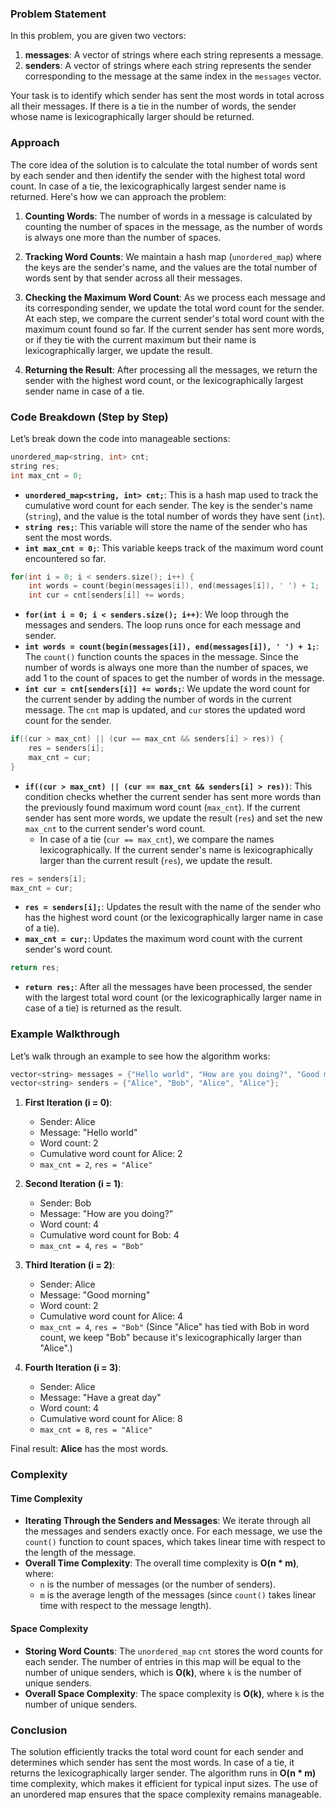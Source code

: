 ### Problem Statement

In this problem, you are given two vectors:
1. **messages**: A vector of strings where each string represents a message.
2. **senders**: A vector of strings where each string represents the sender corresponding to the message at the same index in the `messages` vector.

Your task is to identify which sender has sent the most words in total across all their messages. If there is a tie in the number of words, the sender whose name is lexicographically larger should be returned.

### Approach

The core idea of the solution is to calculate the total number of words sent by each sender and then identify the sender with the highest total word count. In case of a tie, the lexicographically largest sender name is returned. Here's how we can approach the problem:

1. **Counting Words**: The number of words in a message is calculated by counting the number of spaces in the message, as the number of words is always one more than the number of spaces.
   
2. **Tracking Word Counts**: We maintain a hash map (`unordered_map`) where the keys are the sender's name, and the values are the total number of words sent by that sender across all their messages.

3. **Checking the Maximum Word Count**: As we process each message and its corresponding sender, we update the total word count for the sender. At each step, we compare the current sender's total word count with the maximum count found so far. If the current sender has sent more words, or if they tie with the current maximum but their name is lexicographically larger, we update the result.

4. **Returning the Result**: After processing all the messages, we return the sender with the highest word count, or the lexicographically largest sender name in case of a tie.

### Code Breakdown (Step by Step)

Let’s break down the code into manageable sections:

```cpp
unordered_map<string, int> cnt;
string res;
int max_cnt = 0;
```
- **`unordered_map<string, int> cnt;`**: This is a hash map used to track the cumulative word count for each sender. The key is the sender's name (`string`), and the value is the total number of words they have sent (`int`).
- **`string res;`**: This variable will store the name of the sender who has sent the most words.
- **`int max_cnt = 0;`**: This variable keeps track of the maximum word count encountered so far.

```cpp
for(int i = 0; i < senders.size(); i++) {
    int words = count(begin(messages[i]), end(messages[i]), ' ') + 1;
    int cur = cnt[senders[i]] += words;
```
- **`for(int i = 0; i < senders.size(); i++)`**: We loop through the messages and senders. The loop runs once for each message and sender.
- **`int words = count(begin(messages[i]), end(messages[i]), ' ') + 1;`**: The `count()` function counts the spaces in the message. Since the number of words is always one more than the number of spaces, we add 1 to the count of spaces to get the number of words in the message.
- **`int cur = cnt[senders[i]] += words;`**: We update the word count for the current sender by adding the number of words in the current message. The `cnt` map is updated, and `cur` stores the updated word count for the sender.

```cpp
if((cur > max_cnt) || (cur == max_cnt && senders[i] > res)) {
    res = senders[i];
    max_cnt = cur;
}
```
- **`if((cur > max_cnt) || (cur == max_cnt && senders[i] > res))`**: This condition checks whether the current sender has sent more words than the previously found maximum word count (`max_cnt`). If the current sender has sent more words, we update the result (`res`) and set the new `max_cnt` to the current sender's word count.
  - In case of a tie (`cur == max_cnt`), we compare the names lexicographically. If the current sender's name is lexicographically larger than the current result (`res`), we update the result.

```cpp
res = senders[i];
max_cnt = cur;
```
- **`res = senders[i];`**: Updates the result with the name of the sender who has the highest word count (or the lexicographically larger name in case of a tie).
- **`max_cnt = cur;`**: Updates the maximum word count with the current sender's word count.

```cpp
return res;
```
- **`return res;`**: After all the messages have been processed, the sender with the largest total word count (or the lexicographically larger name in case of a tie) is returned as the result.

### Example Walkthrough

Let’s walk through an example to see how the algorithm works:

```cpp
vector<string> messages = {"Hello world", "How are you doing?", "Good morning", "Have a great day"};
vector<string> senders = {"Alice", "Bob", "Alice", "Alice"};
```

1. **First Iteration (i = 0)**:
   - Sender: Alice
   - Message: "Hello world"
   - Word count: 2
   - Cumulative word count for Alice: 2
   - `max_cnt = 2`, `res = "Alice"`

2. **Second Iteration (i = 1)**:
   - Sender: Bob
   - Message: "How are you doing?"
   - Word count: 4
   - Cumulative word count for Bob: 4
   - `max_cnt = 4`, `res = "Bob"`

3. **Third Iteration (i = 2)**:
   - Sender: Alice
   - Message: "Good morning"
   - Word count: 2
   - Cumulative word count for Alice: 4
   - `max_cnt = 4`, `res = "Bob"` (Since "Alice" has tied with Bob in word count, we keep "Bob" because it's lexicographically larger than "Alice".)

4. **Fourth Iteration (i = 3)**:
   - Sender: Alice
   - Message: "Have a great day"
   - Word count: 4
   - Cumulative word count for Alice: 8
   - `max_cnt = 8`, `res = "Alice"`

Final result: **Alice** has the most words.

### Complexity

#### Time Complexity

- **Iterating Through the Senders and Messages**: We iterate through all the messages and senders exactly once. For each message, we use the `count()` function to count spaces, which takes linear time with respect to the length of the message.
- **Overall Time Complexity**: The overall time complexity is **O(n * m)**, where:
  - `n` is the number of messages (or the number of senders).
  - `m` is the average length of the messages (since `count()` takes linear time with respect to the message length).

#### Space Complexity

- **Storing Word Counts**: The `unordered_map` `cnt` stores the word counts for each sender. The number of entries in this map will be equal to the number of unique senders, which is **O(k)**, where `k` is the number of unique senders.
- **Overall Space Complexity**: The space complexity is **O(k)**, where `k` is the number of unique senders.

### Conclusion

The solution efficiently tracks the total word count for each sender and determines which sender has sent the most words. In case of a tie, it returns the lexicographically larger sender. The algorithm runs in **O(n * m)** time complexity, which makes it efficient for typical input sizes. The use of an unordered map ensures that the space complexity remains manageable.